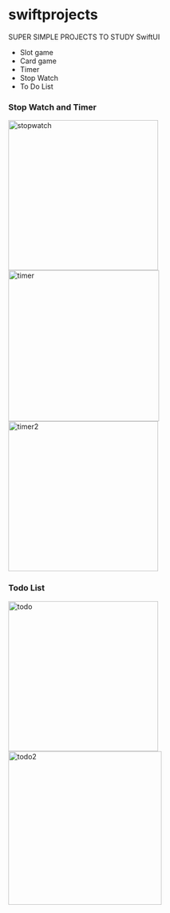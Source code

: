 # swiftprojects

SUPER SIMPLE PROJECTS TO STUDY SwiftUI
- Slot game
- Card game
- Timer
- Stop Watch
- To Do List

### Stop Watch and Timer

<div style="inline-block">
  <img width="300" alt="stopwatch" src="https://user-images.githubusercontent.com/75126613/132861725-639346be-811b-41f1-975f-44a618a6cbf1.png">
  <img width="302" alt="timer" src="https://user-images.githubusercontent.com/75126613/132861744-8c5b0be6-df11-41b9-8774-780470306649.png">
  <img width="300" alt="timer2" src="https://user-images.githubusercontent.com/75126613/132861749-1e1a7f27-d21c-4040-bbd1-fefffe651963.png">
</div>

### Todo List

<div style="inline-block">
  <img width="300" alt="todo" src="https://user-images.githubusercontent.com/75126613/132861754-4f9327b9-c8c5-4d13-a8b6-d0bda64bfc90.png">
  <img width="307" alt="todo2" src="https://user-images.githubusercontent.com/75126613/132861757-ea653ca0-57e1-4bb2-aa44-028ffae54794.png">
</div>
